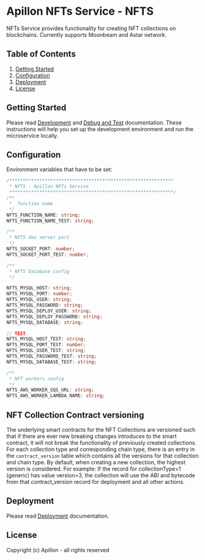 # Apillon NFTs Service - NFTS

NFTs Service provides functionality for creating NFT collections on blockchains. Currently supports Moonbeam and Astar network.

## Table of Contents

1. [Getting Started](#getting-started)
2. [Configuration](#configuration)
3. [Deployment](#deployment)
4. [License](#license)

## Getting Started

Please read [Development](../../docs/development.md) and [Debug and Test](../../docs/debug-and-test.md) documentation. These instructions will help you set up the development environment and run the microservice locally.

## Configuration

Environment variables that have to be set:

```ts
/************************************************************
 * NFTS - Apillon NFTs Service
 ************************************************************/
/**
 *  function name
 */
NFTS_FUNCTION_NAME: string;
NFTS_FUNCTION_NAME_TEST: string;

/**
 * NFTS dev server port
 */
NFTS_SOCKET_PORT: number;
NFTS_SOCKET_PORT_TEST: number;

/**
 * NFTS Database config
 */

NFTS_MYSQL_HOST: string;
NFTS_MYSQL_PORT: number;
NFTS_MYSQL_USER: string;
NFTS_MYSQL_PASSWORD: string;
NFTS_MYSQL_DEPLOY_USER: string;
NFTS_MYSQL_DEPLOY_PASSWORD: string;
NFTS_MYSQL_DATABASE: string;

// TEST
NFTS_MYSQL_HOST_TEST: string;
NFTS_MYSQL_PORT_TEST: number;
NFTS_MYSQL_USER_TEST: string;
NFTS_MYSQL_PASSWORD_TEST: string;
NFTS_MYSQL_DATABASE_TEST: string;

/**
 * NFT workers config
 */
NFTS_AWS_WORKER_SQS_URL: string;
NFTS_AWS_WORKER_LAMBDA_NAME: string;
```

## NFT Collection Contract versioning

The underlying smart contracts for the NFT Collections are versioned such that if there are ever new breaking changes introduces to the smart contract, it will not break the functionality of previously created collections.
For each collection type and corresponding chain type, there is an entry in the `contract_version` table which contains all the versions for that collection and chain type. By default, when creating a new collection, the highest version is considered. For example: If the record for collectionType=1 (generic) has value version=3, the collection will use the ABI and bytecode from that contract_version record for deployment and all other actions.

## Deployment

Please read [Deployment](../../docs/deployment.md) documentation.

## License

Copyright (c) Apillon - all rights reserved
